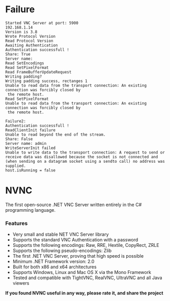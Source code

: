 # Failure

```
Started VNC Server at port: 5900                                                                
192.168.1.14                                                                                    
Version is 3.8                                                                                  
Wrote Protocol Version                                                                          
Read Protocol Version                                                                           
Awaiting Authentication                                                                         
Authentication successfull !                                                                    
Share: True                                                                                     
Server name:                                                                                    
Read SetEncodings                                                                               
Read SetPixelFormat                                                                             
Read FrameBufferUpdateRequest                                                                   
Writing padding?                                                                                
Writing padding success, rectanges 1                                                            
Unable to read data from the transport connection: An existing connection was forcibly closed by
 the remote host.                                                                               
Read SetPixelFormat                                                                             
Unable to read data from the transport connection: An existing connection was forcibly closed by
 the remote host.                                                                               
 
Failure2:
Authentication successfull !
ReadClientInit failure
Unable to read beyond the end of the stream.
Share: False
Server name: admin
WriteServerInit failed
Unable to write data to the transport connection: A request to send or receive data was disallowed because the socket is not connected and (when sending on a datagram socket using a sendto call) no address was supplied.
host.isRunning = false 
```


# NVNC

The first open-source .NET VNC Server written entirely in the C# programming language.

### Features
* Very small and stable NET VNC Server library
* Supports the standard VNC Authentication with a password
* Supports the following encodings: Raw, RRE, Hextile, CopyRect, ZRLE
* Supports the following pseudo-encodings: Zlib
* The first .NET VNC Server, proving that high speed is possible
* Minimum .NET Framework version: 2.0
* Built for both x86 and x64 architectures
* Supports Windows, Linux and Mac OS X via the Mono Framework
* Tested and compatible with TightVNC, RealVNC, UltraVNC and all Java viewers

**If you found NVNC useful in any way, please rate it, and share the project**


